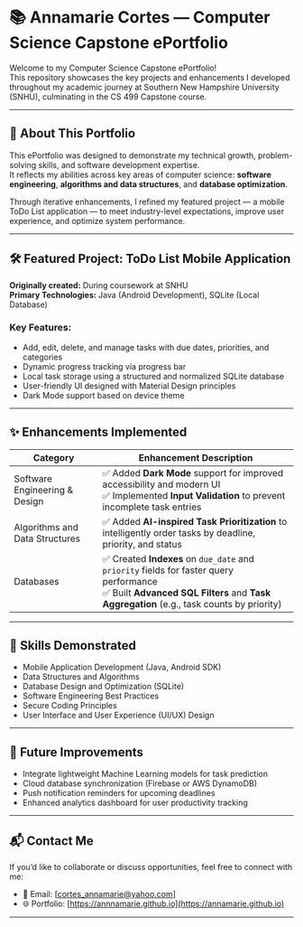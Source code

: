 # 📚 Annamarie Cortes — Computer Science Capstone ePortfolio

Welcome to my Computer Science Capstone ePortfolio!  
This repository showcases the key projects and enhancements I developed throughout my academic journey at Southern New Hampshire University (SNHU), culminating in the CS 499 Capstone course.

---

## 🌟 About This Portfolio

This ePortfolio was designed to demonstrate my technical growth, problem-solving skills, and software development expertise.  
It reflects my abilities across key areas of computer science: **software engineering**, **algorithms and data structures**, and **database optimization**.

Through iterative enhancements, I refined my featured project — a mobile ToDo List application — to meet industry-level expectations, improve user experience, and optimize system performance.

---

## 🛠️ Featured Project: ToDo List Mobile Application

**Originally created:** During coursework at SNHU  
**Primary Technologies:** Java (Android Development), SQLite (Local Database)

### Key Features:
- Add, edit, delete, and manage tasks with due dates, priorities, and categories
- Dynamic progress tracking via progress bar
- Local task storage using a structured and normalized SQLite database
- User-friendly UI designed with Material Design principles
- Dark Mode support based on device theme

---

## ✨ Enhancements Implemented

| Category                     | Enhancement Description |
|-------------------------------|--------------------------|
| Software Engineering & Design | ✅ Added **Dark Mode** support for improved accessibility and modern UI<br>✅ Implemented **Input Validation** to prevent incomplete task entries |
| Algorithms and Data Structures | ✅ Added **AI-inspired Task Prioritization** to intelligently order tasks by deadline, priority, and status |
| Databases                     | ✅ Created **Indexes** on `due_date` and `priority` fields for faster query performance<br>✅ Built **Advanced SQL Filters** and **Task Aggregation** (e.g., task counts by priority) |

---

## 🧠 Skills Demonstrated

- Mobile Application Development (Java, Android SDK)
- Data Structures and Algorithms
- Database Design and Optimization (SQLite)
- Software Engineering Best Practices
- Secure Coding Principles
- User Interface and User Experience (UI/UX) Design

---

## 🔮 Future Improvements

- Integrate lightweight Machine Learning models for task prediction
- Cloud database synchronization (Firebase or AWS DynamoDB)
- Push notification reminders for upcoming deadlines
- Enhanced analytics dashboard for user productivity tracking

---

## 📬 Contact Me

If you’d like to collaborate or discuss opportunities, feel free to connect with me:

- 📧 Email: [cortes_annamarie@yahoo.com]
- 🌐 Portfolio: [https://annnamarie.github.io](https://annamarie.github.io)

---

